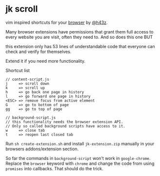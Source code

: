 # jk scroll
vim inspired shortcuts for your [browser](https://addons.mozilla.org/en-US/firefox/addon/jk-scroll/) by [@h43z](https://twitter.com/h43z). 

Many browser extensions have permissions that grant them full access to every 
website you are visit, often they need to. And so does this one BUT

this extension only has 53 lines of understandable code that everyone can
check and verify for themselves.

Extend it if you need more functionality.

Shortcut list
```
// content-script.js
j     => scroll down
k     => scroll up
h     => go back one page in history
l     => go forward one page in history
<ESC> => remove focus from active element
G     => go to bottom of page
gg    => go to top of page

// background-script.js
// this functionality needs the browser extension API.
// Only so called background scripts have access to it.
w     => close tab
t     => reopen last closed tab
```

Run `sh create-extension.sh` and install `jk-extension.zip` manually in your
browsers addons/extension section.

So far the commands in  `background-script` won't work in `google-chrome`.
Replace the `browser` keyword with `chrome` and change the code from using
`promises` into callbacks. That should do the trick.
